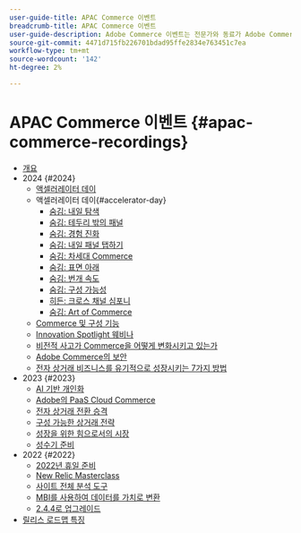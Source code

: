```yaml
---
user-guide-title: APAC Commerce 이벤트
breadcrumb-title: APAC Commerce 이벤트
user-guide-description: Adobe Commerce 이벤트는 전문가와 동료가 Adobe Commerce 사용 방법에 대한 생각과 아이디어를 공유한 비디오 라이브러리입니다.
source-git-commit: 4471d715fb226701bdad95ffe2834e763451c7ea
workflow-type: tm+mt
source-wordcount: '142'
ht-degree: 2%

---
```



# APAC Commerce 이벤트 {#apac-commerce-recordings}

+ [개요](overview.md)
+ 2024 {#2024}
   + [액셀러레이터 데이](2024/accelerator-day/overview.md)
   + 액셀러레이터 데이{#accelerator-day}
      + [숨김: 내일 탐색](./2024/accelerator-day/navigating-tomorrow.md)
      + [숨김: 테두리 밖의 패널](./2024/accelerator-day/panel-beyond-borders.md)
      + [숨김: 경험 진화](./2024/accelerator-day/experience-evolution.md)
      + [숨김: 내일 패널 탭하기](./2024/accelerator-day/panel-tapping-into-tomorrow.md)
      + [숨김: 차세대 Commerce](./2024/accelerator-day/next-gen-commerce.md)
      + [숨김: 표면 아래](./2024/accelerator-day/beneath-the-surface.md)
      + [숨김: 번개 속도](./2024/accelerator-day/lightning-speed.md)
      + [숨김: 구성 가능성](./2024/accelerator-day/composability.md)
      + [히든: 크로스 채널 심포니](./2024/accelerator-day/cross-channel-symphony.md)
      + [숨김: Art of Commerce](./2024/accelerator-day/the-art-of-commerce.md)
   + [Commerce 및 구성 기능](2024/commerce-and-composability.md)
   + [Innovation Spotlight 웨비나](2024/innovation-spotlight.md)
   + [비전적 사고가 Commerce을 어떻게 변화시키고 있는가](2024/visionary-thinking.md)
   + [Adobe Commerce의 보안](2024/security-overview.md)
   + [전자 상거래 비즈니스를 유기적으로 성장시키는 7가지 방법](2024/grow-ecommerce-business.md)
+ 2023 {#2023}
   + [AI 기반 개인화](2023/ai-personalisation.md)
   + [Adobe의 PaaS Cloud Commerce](2023/adobes-paas-cloud-commerce.md)
   + [전자 상거래 전환 승격](2023/ecommerce-conversions.md)
   + [구성 가능한 상거래 전략](2023/composable-commerce.md)
   + [성장을 위한 힘으로서의 시장](2023/marketplaces.md)
   + [성수기 준비](2023/peak-season-prep.md)
+ 2022 {#2022}
   + [2022년 휴일 준비](2022/holiday.md)
   + [New Relic Masterclass](2022/new-relic.md)
   + [사이트 전체 분석 도구](2022/analysis-tool.md)
   + [MBI를 사용하여 데이터를 가치로 변환](2022/mbi.md)
   + [2.4.4로 업그레이드](2022/upgrade.md)
+ [릴리스 로드맵 특징](release-highlights.md)

<!--+ Commerce Events {#commerce-events}
  + [Overview](commerce-events/overview.md)
  + 2022 {#2022}
    + [Top Tips and Tricks for Adobe Campaign Standard](customer-journeys/2022/tips-and-tricks.md)
    + [Develop and customize data models in Adobe [!DNL Campaign Classic]](customer-journeys/2022/data-models.md)

+ Data and insights {#commerce-release-updates}
  + [Overview](commerce-release-updates/overview.md)
  + 2022 {#2022}
    + [Innovations and trends](data-and-insights/2022/innovations.md)
    + [Sensei and Analysis Workspace](data-and-insights/2022/sensei.md)
    + [Personalize and automate with Adobe Target](data-and-insights/2022/personalize.md)
    + [Analytics and Target applications for Mobile and Apps](data-and-insights/2022/mobile-and-apps.md)
    + [Cross Device Analytics and Customer Journey Analytics](data-and-insights/2022/cross-device-analytics.md) -->